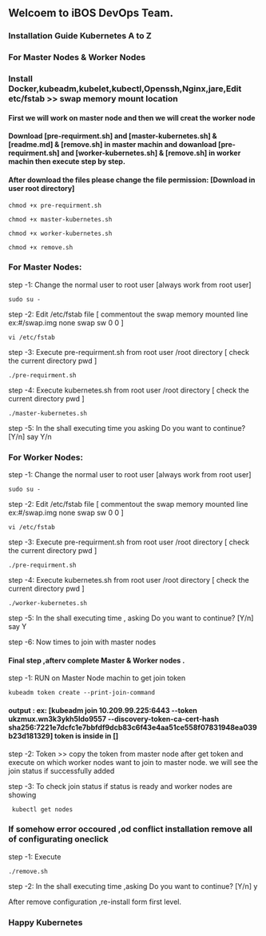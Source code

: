 ## Welcoem to iBOS DevOps Team.

### Installation Guide Kubernetes A to Z

### For Master Nodes & Worker Nodes

### Install Docker,kubeadm,kubelet,kubectl,Openssh,Nginx,jare,Edit etc/fstab >> swap memory mount location

#### First we will work on master node and then we will creat the worker node

#### Download [pre-requirment.sh] and [master-kubernetes.sh] & [readme.md] & [remove.sh] in master machin and dowanload [pre-requirment.sh] and [worker-kubernetes.sh] & [remove.sh] in worker machin then execute step by step.

#### After download the files please change the file permission: [Download in user root directory]

    chmod +x pre-requirment.sh 
  
    chmod +x master-kubernetes.sh 
    
    chmod +x worker-kubernetes.sh
    
    chmod +x remove.sh

### For Master Nodes:

step -1: Change the normal user to root user [always work from root user]

    sudo su -

step -2: Edit /etc/fstab file [ commentout the swap memory mounted line ex:#/swap.img   none  swap   sw    0   0 ]

    vi /etc/fstab

step -3: Execute pre-requirment.sh from root user /root directory [ check the current directory pwd ]

    ./pre-requirment.sh

step -4: Execute kubernetes.sh from root user /root directory [ check the current directory pwd ]

    ./master-kubernetes.sh

step -5: In the shall executing time you asking Do you want to continue? [Y/n] say Y/n

### For Worker Nodes:

step -1: Change the normal user to root user [always work from root user]
           
    sudo su - 

step -2: Edit /etc/fstab file [ commentout the swap memory mounted line ex:#/swap.img   none  swap   sw    0   0 ]

    vi /etc/fstab

step -3: Execute pre-requirment.sh from root user /root directory [ check the current directory pwd ]

    ./pre-requirment.sh

step -4: Execute kubernetes.sh from root user /root directory [ check the current directory pwd ]

    ./worker-kubernetes.sh

step -5: In the shall executing time , asking Do you want to continue? [Y/n] say Y

step -6: Now times to join with master nodes

#### Final step ,afterv complete Master & Worker nodes .


step -1: RUN on Master Node machin to get join token 

    kubeadm token create --print-join-command

#### output : ex: [kubeadm join 10.209.99.225:6443 --token ukzmux.wn3k3ykh5ldo9557 --discovery-token-ca-cert-hash sha256:7221e7dcfc1e7bbfdf9dcb83c6f43e4aa51ce558f07831948ea039b23d181329]  token is inside in []

step -2: Token >> copy the token from master node after get token and execute on which worker nodes want to join to master node. we will see the join status if successfully added

step -3: To check join status if status is ready and worker nodes are showing 

     kubectl get nodes

### If somehow error occoured ,od conflict installation remove all of configurating oneclick 

step -1: Execute  

    ./remove.sh 

step -2: In the shall executing time ,asking Do you want to continue? [Y/n] y 

After remove configuration ,re-install form first level.

### Happy Kubernetes

